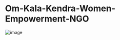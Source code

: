 ﻿# Om-Kala-Kendra-Women-Empowerment-NGO
![image](https://github.com/user-attachments/assets/1bb0531d-1ff5-424a-961c-1812527d9e36)
